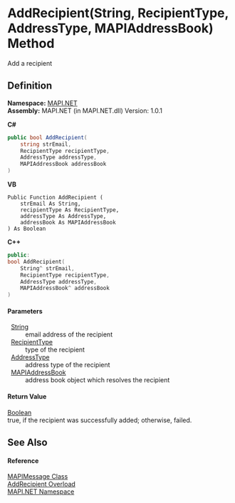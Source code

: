 # AddRecipient(String, RecipientType, AddressType, MAPIAddressBook) Method


Add a recipient



## Definition
**Namespace:** <a href="N_MAPI_NET.md">MAPI.NET</a>  
**Assembly:** MAPI.NET (in MAPI.NET.dll) Version: 1.0.1

**C#**
``` C#
public bool AddRecipient(
	string strEmail,
	RecipientType recipientType,
	AddressType addressType,
	MAPIAddressBook addressBook
)
```
**VB**
``` VB
Public Function AddRecipient ( 
	strEmail As String,
	recipientType As RecipientType,
	addressType As AddressType,
	addressBook As MAPIAddressBook
) As Boolean
```
**C++**
``` C++
public:
bool AddRecipient(
	String^ strEmail, 
	RecipientType recipientType, 
	AddressType addressType, 
	MAPIAddressBook^ addressBook
)
```



#### Parameters
<dl><dt>  <a href="https://learn.microsoft.com/dotnet/api/system.string" target="_blank" rel="noopener noreferrer">String</a></dt><dd>email address of the recipient</dd><dt>  <a href="T_MAPI_NET_RecipientType.md">RecipientType</a></dt><dd>type of the recipient</dd><dt>  <a href="T_MAPI_NET_AddressType.md">AddressType</a></dt><dd>address type of the recipient</dd><dt>  <a href="T_MAPI_NET_MAPIAddressBook.md">MAPIAddressBook</a></dt><dd>address book object which resolves the recipient</dd></dl>

#### Return Value
<a href="https://learn.microsoft.com/dotnet/api/system.boolean" target="_blank" rel="noopener noreferrer">Boolean</a>  
true, if the recipient was successfully added; otherwise, failed.

## See Also


#### Reference
<a href="T_MAPI_NET_MAPIMessage.md">MAPIMessage Class</a>  
<a href="Overload_MAPI_NET_MAPIMessage_AddRecipient.md">AddRecipient Overload</a>  
<a href="N_MAPI_NET.md">MAPI.NET Namespace</a>  
